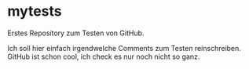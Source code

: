 # mytests
Erstes Repository zum Testen von GitHub.

Ich soll hier einfach irgendwelche Comments zum Testen reinschreiben.
GitHub ist schon cool, ich check es nur noch nicht so ganz.
